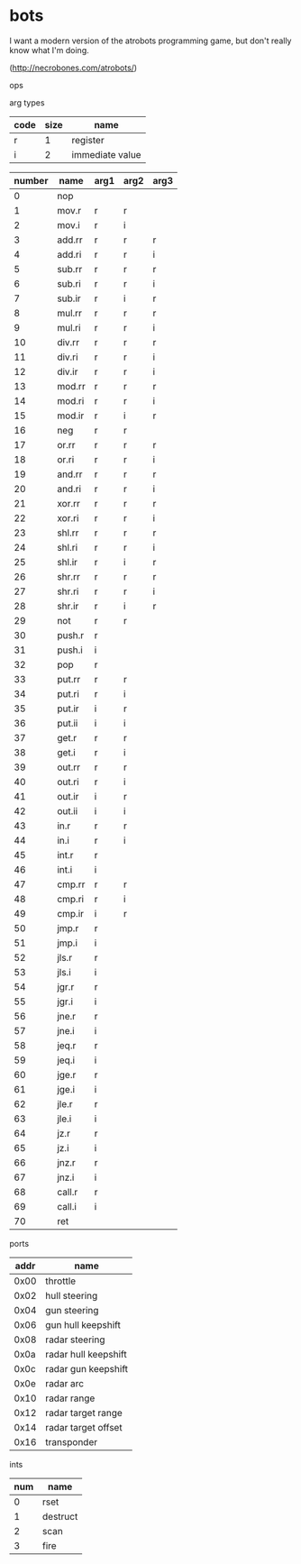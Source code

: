 bots
====

I want a modern version of the atrobots programming game, but don't really know what I'm doing.

(http://necrobones.com/atrobots/)

ops

arg types

code | size | name
-----|------|-----
r    |  1   | register
i    |  2   | immediate value

number | name | arg1 | arg2 | arg3
-------|------|------|------|------
0|nop
1 |mov.r | r | r
2 |mov.i | r | i
3 |add.rr | r | r | r
4 |add.ri | r | r | i
5 |sub.rr | r | r | r
6 |sub.ri | r | r | i
7 |sub.ir | r | i | r
8 |mul.rr | r | r | r
9 |mul.ri | r | r | i
10 |div.rr | r | r | r
11 |div.ri | r | r | i
12 |div.ir | r | r | i
13 |mod.rr | r | r | r
14 |mod.ri | r | r | i
15 |mod.ir | r | i | r
16 |neg | r | r
17 |or.rr | r | r | r
18 |or.ri | r | r | i
19 |and.rr | r | r | r
20 |and.ri | r | r | i
21 |xor.rr | r | r | r
22 |xor.ri | r | r | i
23 |shl.rr | r | r | r
24 |shl.ri | r | r | i
25 |shl.ir | r | i | r
26 |shr.rr | r | r | r
27 |shr.ri | r | r | i
28 |shr.ir | r | i | r
29 |not | r | r
30 |push.r | r
31 |push.i | i
32 |pop | r
33 |put.rr | r | r
34 |put.ri | r | i
35 |put.ir | i | r
36 |put.ii | i | i
37 |get.r | r | r
38 |get.i | r | i
39 |out.rr | r | r
40 |out.ri | r | i
41 |out.ir | i | r
42 |out.ii | i | i
43 |in.r | r | r
44 |in.i | r | i
45 |int.r | r
46 |int.i | i
47 |cmp.rr | r | r
48 |cmp.ri | r | i
49 |cmp.ir | i | r
50 |jmp.r | r
51 |jmp.i | i
52 |jls.r | r
53 |jls.i | i
54 |jgr.r | r
55 |jgr.i | i
56 |jne.r | r
57 |jne.i | i
58 |jeq.r | r
59 |jeq.i | i
60 |jge.r | r
61 |jge.i | i
62 |jle.r | r
63 |jle.i | i
64 |jz.r | r
65 |jz.i | i
66 |jnz.r | r
67 |jnz.i | i
68 |call.r | r
69 |call.i | i
70 |ret

ports

addr | name
-----|------
0x00 |throttle
0x02 |hull steering
0x04 |gun steering
0x06 |gun hull keepshift
0x08 |radar steering
0x0a |radar hull keepshift
0x0c |radar gun keepshift
0x0e |radar arc
0x10 |radar range
0x12 |radar target range
0x14 |radar target offset
0x16 |transponder

ints

num | name
----|-----
0 |rset
1 |destruct
2 |scan
3 |fire

